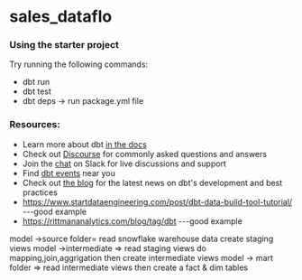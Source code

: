 # sales_dataflo
### Using the starter project

Try running the following commands:
- dbt run
- dbt test
- dbt deps → run package.yml file



### Resources:
- Learn more about dbt [in the docs](https://docs.getdbt.com/docs/introduction)
- Check out [Discourse](https://discourse.getdbt.com/) for commonly asked questions and answers
- Join the [chat](http://slack.getdbt.com/) on Slack for live discussions and support
- Find [dbt events](https://events.getdbt.com) near you
- Check out [the blog](https://blog.getdbt.com/) for the latest news on dbt's development and best practices
- https://www.startdataengineering.com/post/dbt-data-build-tool-tutorial/ ---good example
- https://rittmananalytics.com/blog/tag/dbt ---good example


model ->source folder= read snowflake warehouse data create staging views
model ->intermediate => read staging views do mapping,join,aggrigation then create intermediate views
model -> mart folder => read intermediate views then create a fact & dim tables


